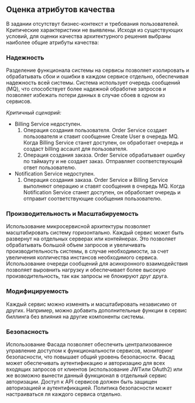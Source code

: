 ## Оценка атрибутов качества

В задании отсутствут бизнес-контекст и требования пользователей. Критические характеристики не выявлены. Исходя из существующих условий, для оценки качества архитектурного решения выбраны наиболее общие атрибуты качества:

### Надежность
Разделение функционала системы на сервисы позволяет изолировать и обрабатывать сбои и ошибки в каждом сервисе отдельно, обеспечивая надежность всей системы.
Система использует очередь сообщений (MQ), что способствует более надежной обработке запросов и позволяет избежать потери данных в случае сбоев в одном из сервисов.

*Критичный сценарий:*
- Billing Service недоступен.  
    1) Операция создания пользователя. Order Service создает пользователя и ставит сообщение Create User в очередь MQ. Когда Billing Service станет доступен, он обработает очередь и создаст billing accaunt для пользователя.
    2) Операция создания заказа. Order Service обрабатывает ошибку по таймауту и не создает заказ. Отправляет соответствующий ответ пользователю.
- Notification Service недоступен.
    1) Операция создания заказа. Order Service и Billing Service выполняют операцию и ставят сообщения в очередь MQ. Когда Notification Service станет доступен, он обработает очередь и отправит соответствующие сообщения пользователю.


### Производительность и Масштабируемость
Использование микросервисной архитектуры позволяет масштабировать систему горизонтально. Каждый сервис может быть развернут на отдельных серверах или контейнерах. Это позволяет обрабатывать большой объем запросов и увеличивать производительность системы, в случае необходимости, за счет увеличения колличества инстансов необходимого сервиса.
Использование очереди сообщений для асинхронного взаимодействия позволяет выровнить нагрузку и обеспечивает более высокую производительность, так как запросы не блокируют друг друга.

### Модифицируемость
Каждый сервис можно изменять и масштабировать независимо от других. Например, можно добавить дополнительные функции в сервис биллинга без влияния на другие компоненты системы.

### Безопасность
Использование Фасада позволяет обеспечить централизованное управление доступом к функциональности сервисов, мониторинг безопасности, что повышает общий уровень безопасности.
Фасад может обеспечивать аутентификацию и авторизацию для всех входящих запросов от клиентов (использование JWTили OAuth2) или же возможно вынести данный функционал в отдельный сервис авторизации.
Доступ к API сервисов должен быть защищен авторизацией и аутентификацией. Политика безопасности может настраиваться ля каждого сервиса отдельно.